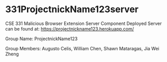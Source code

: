 # 331ProjectnickName123server
CSE 331 Malicious Browser Extension Server Component
Deployed Server can be found at: https://projectnickname123.herokuapp.com/

Group Name: ProjectnickName123

Group Members: Augusto Celis, William Chen, Shawn Mataragas, Jia Wei Zheng
